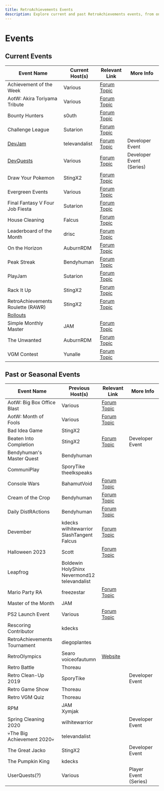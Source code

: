 ```yaml
---
title: RetroAchievements Events
description: Explore current and past RetroAchievements events, from ongoing challenges to seasonal competitions. This page provides links and details for both active and previous events, offering a glimpse into the community's activities.
---
```


# Events

## Current Events

| Event Name                             | Current Host(s) | Relevant Link                                                      | More Info                |
| -------------------------------------- | --------------- | ------------------------------------------------------------------ | ------------------------ |
| Achievement of the Week                | Various         | [Forum Topic](https://retroachievements.org/viewtopic.php?t=24926) |                          |
| AotW: Akira Toriyama Tribute           | Various         | [Forum Topic](https://retroachievements.org/viewtopic.php?t=26722) |                          |
| Bounty Hunters                         | s0uth           | [Forum Topic](https://retroachievements.org/viewtopic.php?t=26501) |                          |
| Challenge League                       | Sutarion        | [Forum Topic](https://retroachievements.org/viewtopic.php?t=24927) |                          |
| [DevJam](/developer-docs/devjam)       | televandalist   | [Forum Topic](https://retroachievements.org/viewtopic.php?t=22368) | Developer Event          |
| [DevQuests](/developer-docs/devquests) | Various         | [Forum Topic](https://retroachievements.org/viewtopic.php?t=13060) | Developer Event (Series) |
| Draw Your Pokemon                      | StingX2         | [Forum Topic](https://retroachievements.org/viewtopic.php?t=21011) |                          |
| Evergreen Events                       | Various         | [Forum Topic](https://retroachievements.org/viewtopic.php?t=25332) |                          |
| Final Fantasy V Four Job Fiesta        | Sutarion        | [Forum Topic](https://retroachievements.org/viewtopic.php?t=26862) |                          |
| House Cleaning                         | Falcus          | [Forum Topic](https://retroachievements.org/viewtopic.php?t=21939) |                          |
| Leaderboard of the Month               | drisc           | [Forum Topic](https://retroachievements.org/viewtopic.php?t=19693) |                          |
| On the Horizon                         | AuburnRDM       | [Forum Topic](https://retroachievements.org/viewtopic.php?t=25374) |                          |
| Peak Streak                            | Bendyhuman      | [Forum Topic](https://retroachievements.org/viewtopic.php?t=12108) |                          |
| PlayJam                                | Sutarion        | [Forum Topic](https://retroachievements.org/viewtopic.php?t=26319) |                          |
| Rack It Up                             | StingX2         | [Forum Topic](https://retroachievements.org/viewtopic.php?t=24535) |                          |
| RetroAchievements Roulette (RAWR)      | StingX2         | [Forum Topic](https://retroachievements.org/viewtopic.php?t=25399) |                          |
| [Rollouts](/developer-docs/rollouts)   |                 |                                                                    |                          |
| Simple Monthly Master                  | JAM             | [Forum Topic](https://retroachievements.org/viewtopic.php?t=25995) |                          |
| The Unwanted                           | AuburnRDM       | [Forum Topic](https://retroachievements.org/viewtopic.php?t=14787) |                          |
| VGM Contest                            | Yunalle         | [Forum Topic](https://retroachievements.org/viewtopic.php?t=26700) |                          |

## Past or Seasonal Events

| Event Name                   | Previous Host(s)                                      | Relevant Link                                                      | More Info             |
| ---------------------------- | ----------------------------------------------------- | ------------------------------------------------------------------ | --------------------- |
| AotW: Big Box Office Blast   | Various                                               | [Forum Topic](https://retroachievements.org/viewtopic.php?t=22847) |                       |
| AotW: Month of Fools         | Various                                               | [Forum Topic](https://retroachievements.org/viewtopic.php?t=21062) |                       |
| Bad Idea Game                | StingX2                                               |                                                                    |                       |
| Beaten Into Completion       | StingX2                                               | [Forum Topic](https://retroachievements.org/viewtopic.php?t=23062) | Developer Event       |
| Bendyhuman's Master Quest    | Bendyhuman                                            |                                                                    |                       |
| CommuniPlay                  | SporyTike<br>theelkspeaks                             |                                                                    |                       |
| Console Wars                 | BahamutVoid                                           | [Forum Topic](https://retroachievements.org/viewtopic.php?t=20706) |                       |
| Cream of the Crop            | Bendyhuman                                            | [Forum Topic](https://retroachievements.org/viewtopic.php?t=20940) |                       |
| Daily DistRActions           | Bendyhuman                                            | [Forum Topic](https://retroachievements.org/viewtopic.php?t=19253) |                       |
| Devember                     | kdecks<br>wilhitewarrior<br>SlashTangent<br>Falcus    | [Forum Topic](https://retroachievements.org/viewtopic.php?t=24475) |                       |
| Halloween 2023               | Scott                                                 | [Forum Topic](https://retroachievements.org/viewtopic.php?t=24016) |                       |
| Leapfrog                     | Boldewin<br>HolyShinx<br>Nevermond12<br>televandalist |                                                                    |                       |
| Mario Party RA               | freezestar                                            | [Forum Topic](https://retroachievements.org/viewtopic.php?t=22460) |                       |
| Master of the Month          | JAM                                                   |                                                                    |                       |
| PS2 Launch Event             | Various                                               | [Forum Topic](https://retroachievements.org/viewtopic.php?t=18243) |                       |
| Rescoring Contributor        | kdecks                                                |                                                                    |                       |
| RetroAchievements Tournament | diegoplantes                                          |                                                                    |                       |
| RetroOlympics                | Searo<br>voiceofautumn                                | [Website](https://retroolympics.com/)                              |                       |
| Retro Battle                 | Thoreau                                               |                                                                    |                       |
| Retro Clean-Up 2019          | SporyTike                                             |                                                                    | Developer Event       |
| Retro Game Show              | Thoreau                                               |                                                                    |                       |
| Retro VGM Quiz               | Thoreau                                               |                                                                    |                       |
| RPM                          | JAM<br>Xymjak                                         |                                                                    |                       |
| Spring Cleaning 2020         | wilhitewarrior                                        |                                                                    | Developer Event       |
| 💀The Big Achievement 2020💀 | televandalist                                         |                                                                    |                       |
| The Great Jacko              | StingX2                                               |                                                                    | Developer Event       |
| The Pumpkin King             | kdecks                                                |                                                                    |                       |
| UserQuests(?)                | Various                                               |                                                                    | Player Event (Series) |
